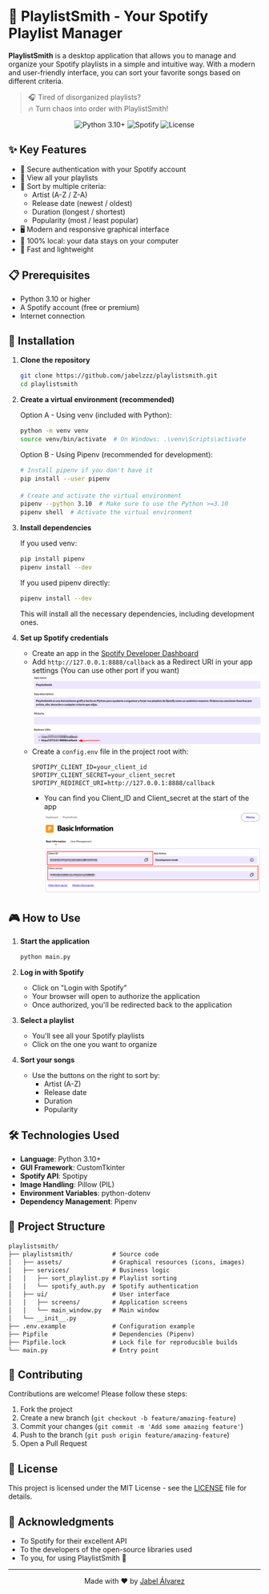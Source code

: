 # 🎵 PlaylistSmith - Your Spotify Playlist Manager

**PlaylistSmith** is a desktop application that allows you to manage and organize your Spotify playlists in a simple and intuitive way. With a modern and user-friendly interface, you can sort your favorite songs based on different criteria.

> 🎧 Tired of disorganized playlists?  
> 🔥 Turn chaos into order with PlaylistSmith!

<p align="center">
  <img src="https://img.shields.io/badge/Python-3.10+-blue?logo=python&logoColor=white" alt="Python 3.10+">
  <img src="https://img.shields.io/badge/Spotify-1DB954?logo=spotify&logoColor=white" alt="Spotify">
  <img src="https://img.shields.io/badge/License-MIT-green" alt="License">
</p>

## ✨ Key Features

- 🔐 Secure authentication with your Spotify account
- 🎵 View all your playlists
- 🧠 Sort by multiple criteria:
  - Artist (A-Z / Z-A)
  - Release date (newest / oldest)
  - Duration (longest / shortest)
  - Popularity (most / least popular)
- 🖥️ Modern and responsive graphical interface
- 💾 100% local: your data stays on your computer
- 🚀 Fast and lightweight

## 📋 Prerequisites

- Python 3.10 or higher
- A Spotify account (free or premium)
- Internet connection

## 🚀 Installation

1. **Clone the repository**
   ```bash
   git clone https://github.com/jabelzzz/playlistsmith.git
   cd playlistsmith
   ```

2. **Create a virtual environment (recommended)**

   Option A - Using venv (included with Python):
   ```bash
   python -m venv venv
   source venv/bin/activate  # On Windows: .\venv\Scripts\activate
   ```

   Option B - Using Pipenv (recommended for development):
   ```bash
   # Install pipenv if you don't have it
   pip install --user pipenv
   
   # Create and activate the virtual environment
   pipenv --python 3.10  # Make sure to use the Python >=3.10
   pipenv shell  # Activate the virtual environment
   ```

3. **Install dependencies**

   If you used venv:
   ```bash
   pip install pipenv
   pipenv install --dev
   ```

   If you used pipenv directly:
   ```bash
   pipenv install --dev
   ```

   This will install all the necessary dependencies, including development ones.

4. **Set up Spotify credentials**
   - Create an app in the [Spotify Developer Dashboard](https://developer.spotify.com/dashboard/)
   - Add `http://127.0.0.1:8888/callback` as a Redirect URI in your app settings (You can use other port if you want)
   ![Texto alternativo](playlistsmith/assets/redirect_uri.png)
   - Create a `config.env` file in the project root with:
     ```
     SPOTIPY_CLIENT_ID=your_client_id
     SPOTIPY_CLIENT_SECRET=your_client_secret
     SPOTIPY_REDIRECT_URI=http://127.0.0.1:8888/callback
     ```
     - You can find you Client_ID and Client_secret at the start of the app
      ![Client IDs](playlistsmith/assets/client_ids.png)
     
## 🎮 How to Use

1. **Start the application**
   ```bash
   python main.py
   ```

2. **Log in with Spotify**
   - Click on "Login with Spotify"
   - Your browser will open to authorize the application
   - Once authorized, you'll be redirected back to the application

3. **Select a playlist**
   - You'll see all your Spotify playlists
   - Click on the one you want to organize

4. **Sort your songs**
   - Use the buttons on the right to sort by:
     - Artist (A-Z)
     - Release date
     - Duration
     - Popularity

## 🛠️ Technologies Used

- **Language**: Python 3.10+
- **GUI Framework**: CustomTkinter
- **Spotify API**: Spotipy
- **Image Handling**: Pillow (PIL)
- **Environment Variables**: python-dotenv
- **Dependency Management**: Pipenv

## 📁 Project Structure

```
playlistsmith/
├── playlistsmith/           # Source code
│   ├── assets/              # Graphical resources (icons, images)
│   ├── services/            # Business logic
│   │   ├── sort_playlist.py # Playlist sorting
│   │   └── spotify_auth.py  # Spotify authentication
│   ├── ui/                  # User interface
│   │   ├── screens/         # Application screens
│   │   └── main_window.py   # Main window
│   └── __init__.py
├── .env.example             # Configuration example
├── Pipfile                  # Dependencies (Pipenv)
├── Pipfile.lock             # Lock file for reproducible builds
└── main.py                  # Entry point
```

## 🤝 Contributing

Contributions are welcome! Please follow these steps:

1. Fork the project
2. Create a new branch (`git checkout -b feature/amazing-feature`)
3. Commit your changes (`git commit -m 'Add some amazing feature'`)
4. Push to the branch (`git push origin feature/amazing-feature`)
5. Open a Pull Request

## 📄 License

This project is licensed under the MIT License - see the [LICENSE](LICENSE) file for details.

## 🙏 Acknowledgments

- To Spotify for their excellent API
- To the developers of the open-source libraries used
- To you, for using PlaylistSmith 🎵

---

<p align="center">
  Made with ❤️ by <a href="https://github.com/jabelzzz">Jabel Álvarez</a>
</p>
